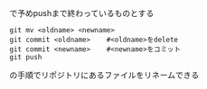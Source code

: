 <oldname>で予めpushまで終わっているものとする
```
git mv <oldname> <newname>
git commit <oldname>    #<oldname>をdelete
git commit <newname>    #<newname>をコミット
git push
```
の手順でリポジトリにあるファイルをリネームできる

